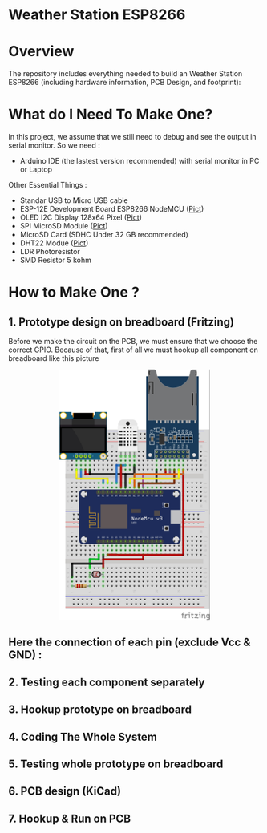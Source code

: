 # Weather Station ESP8266

# Overview
The repository includes everything needed to build an Weather Station ESP8266 (including hardware information, PCB Design, and footprint):

# What do I Need To Make One?
In this project, we assume that we still need to debug and see the output in serial monitor. So we need :
- Arduino IDE (the lastest version recommended) with serial monitor in PC or Laptop

Other Essential Things :
- Standar USB to Micro USB cable
- ESP-12E Development Board ESP8266 NodeMCU ([Pict](https://raw.githubusercontent.com/wirahitaputramas/Weather-Station-ESP8266-PT-INTI-Internship/master/images/ESP%2012E%20Development%20Board.jpg "ESP-12E Development Board ESP8266 NodeMCU"))
- OLED I2C Display 128x64 Pixel ([Pict](https://raw.githubusercontent.com/wirahitaputramas/Weather-Station-ESP8266-PT-INTI-Internship/master/images/OLED%20I2C%20Display.jpg "OLED I2C Display 128x64 Pixel"))
- SPI MicroSD Module ([Pict](https://raw.githubusercontent.com/wirahitaputramas/Weather-Station-ESP8266-PT-INTI-Internship/master/images/MicroSD%20Modul.jpg "MicroSD Module"))
- MicroSD Card (SDHC Under 32 GB recommended)
- DHT22 Modue ([Pict](https://raw.githubusercontent.com/wirahitaputramas/Weather-Station-ESP8266-PT-INTI-Internship/master/images/DHT22%20Module.jpgg "DHT22 Module"))
- LDR Photoresistor
- SMD Resistor 5 kohm

# How to Make One ?

## 1. Prototype design on breadboard (Fritzing)
Before we make the circuit on the PCB, we must ensure that we choose the correct GPIO. Because of that, first of all we must hookup all component on breadboard like this picture
<p align="center">
  <img src="images/Weather-Station-V-2.0.jpg" width="300" height="500">
</p>

Here the connection of each pin (exclude Vcc & GND) :
- 


## 2. Testing each component separately

## 3. Hookup prototype on breadboard

## 4. Coding The Whole System

## 5. Testing whole prototype on breadboard

## 6. PCB design (KiCad)

## 7. Hookup & Run on PCB
